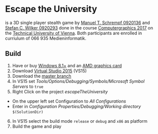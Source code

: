 # Escape the University
is a 3D single player stealth game by [Manuel T. Schrempf 0920136](mailto:e0920136@student.tuwien.ac.at) and [Stefan C. Wilker
0920293](mailto:e0920293@student.tuwien.ac.at) done in the course [Computergraphics 2017](https://tiss.tuwien.ac.at/course/educationDetails.xhtml?windowId=9cd&semester=2017S&courseNr=186831) on the [Technical University of Vienna](http://www.tuwien.ac.at/en/tuwien_home/). Both participants are enrolled in curriulum of 066 935 Medieninformatik.

## Build
1. Have or buy [Windows 8.1+](https://www.microsoft.com/en-us/windows) and an [AMD graphics card](https://www.amd.com/en)
2. Download [Virtual Studio 2015](https://www.visualstudio.com/) (VS15)
3. Download the [master branch](https://github.com/ManuelTS/cgue17-escapeTheUniversity.git)
4. In VS15 set _Tools/Options/Debugging/Symbols/Microsoft Symbol Servers_ to `true`
5. Right Click on the project _escapeTheUniversity_
  - On the upper left set Configuration to _All Configurations_
  - Enter in _Configuration Properties/Debugging/Working directory_ `$(SolutionDir)`
6. In VS15 select the build mode `release` or `debug` and `x86` as platform
7. Build the game and play
